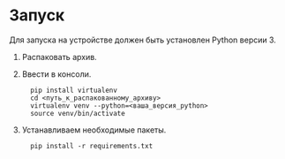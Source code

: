 # Запуск
Для запуска на устройстве должен быть установлен Python версии 3.

1. Распаковать архив.
2. Ввести в консоли.
   
         pip install virtualenv
         cd <путь_к_распакованному_архиву>
         virtualenv venv --python=<ваша_версия_python>
         source venv/bin/activate
         
3. Устанавливаем необходимые пакеты.

         pip install -r requirements.txt
